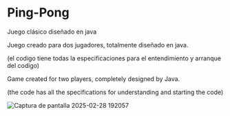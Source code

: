 # Ping-Pong
Juego clásico diseñado en java

Juego creado para dos jugadores, totalmente diseñado en java.

(el codigo tiene todas la especificaciones para el entendimiento y arranque del codigo)



Game created for two players, completely designed by Java.

(the code has all the specifications for understanding and starting the code)



![Captura de pantalla 2025-02-28 192057](https://github.com/user-attachments/assets/e8eb52c2-2d38-458e-aa03-6d6618ebcd35)
